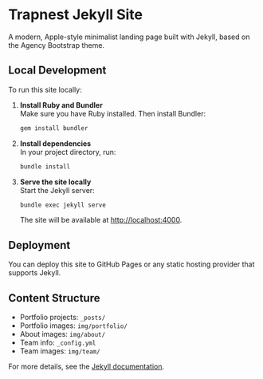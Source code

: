 
# Trapnest Jekyll Site

A modern, Apple-style minimalist landing page built with Jekyll, based on the Agency Bootstrap theme.

## Local Development

To run this site locally:

1. **Install Ruby and Bundler**  
   Make sure you have Ruby installed. Then install Bundler:
   ```sh
   gem install bundler
   ```

2. **Install dependencies**  
   In your project directory, run:
   ```sh
   bundle install
   ```

3. **Serve the site locally**  
   Start the Jekyll server:
   ```sh
   bundle exec jekyll serve
   ```
   The site will be available at [http://localhost:4000](http://localhost:4000).

## Deployment

You can deploy this site to GitHub Pages or any static hosting provider that supports Jekyll.

## Content Structure

- Portfolio projects: `_posts/`
- Portfolio images: `img/portfolio/`
- About images: `img/about/`
- Team info: `_config.yml`
- Team images: `img/team/`

For more details, see the [Jekyll documentation](https://jekyllrb.com/).
